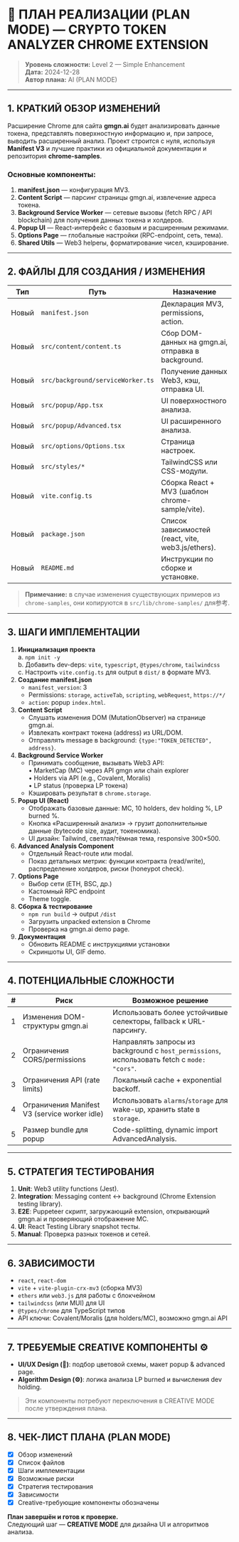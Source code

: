 # 📝 ПЛАН РЕАЛИЗАЦИИ (PLAN MODE) — CRYPTO TOKEN ANALYZER CHROME EXTENSION

> **Уровень сложности:** Level 2 — Simple Enhancement  
> **Дата:** 2024-12-28  
> **Автор плана:** AI (PLAN MODE)

---

## 1. КРАТКИЙ ОБЗОР ИЗМЕНЕНИЙ
Расширение Chrome для сайта **gmgn.ai** будет анализировать данные токена, представлять поверхностную информацию и, при запросе, выводить расширенный анализ. Проект строится с нуля, используя **Manifest V3** и лучшие практики из официальной документации и репозитория **chrome-samples**.

### Основные компоненты:
1. **manifest.json** — конфигурация MV3.
2. **Content Script** — парсинг страницы gmgn.ai, извлечение адреса токена.
3. **Background Service Worker** — сетевые вызовы (fetch RPC / API blockchain) для получения данных токена и холдеров.
4. **Popup UI** — React-интерфейс с базовым и расширенным режимами.
5. **Options Page** — глобальные настройки (RPC-endpoint, сеть, тема).
6. **Shared Utils** — Web3 helperы, форматирование чисел, кэширование.

---

## 2. ФАЙЛЫ ДЛЯ СОЗДАНИЯ / ИЗМЕНЕНИЯ
| Тип | Путь | Назначение |
|-----|------|------------|
| Новый | `manifest.json` | Декларация MV3, permissions, action. |
| Новый | `src/content/content.ts` | Сбор DOM-данных на gmgn.ai, отправка в background. |
| Новый | `src/background/serviceWorker.ts` | Получение данных Web3, кэш, отправка UI. |
| Новый | `src/popup/App.tsx` | UI поверхностного анализа. |
| Новый | `src/popup/Advanced.tsx` | UI расширенного анализа. |
| Новый | `src/options/Options.tsx` | Страница настроек. |
| Новый | `src/styles/*` | TailwindCSS или CSS-модули. |
| Новый | `vite.config.ts` | Сборка React + MV3 (шаблон chrome-sample/vite). |
| Новый | `package.json` | Список зависимостей (react, vite, web3.js/ethers). |
| Новый | `README.md` | Инструкции по сборке и установке. |

> **Примечание:** в случае изменения существующих примеров из `chrome-samples`, они копируются в `src/lib/chrome-samples/` для参考.

---

## 3. ШАГИ ИМПЛЕМЕНТАЦИИ
1. **Инициализация проекта**  
   a. `npm init -y`  
   b. Добавить dev-deps: `vite`, `typescript`, `@types/chrome`, `tailwindcss`  
   c. Настроить `vite.config.ts` для output в `dist/` в формате MV3.
2. **Создание manifest.json**  
   - `manifest_version`: 3  
   - Permissions: `storage`, `activeTab`, `scripting`, `webRequest`, `https://*/`  
   - `action`: popup `index.html`.
3. **Content Script**  
   - Слушать изменения DOM (MutationObserver) на странице gmgn.ai.  
   - Извлекать контракт токена (address) из URL/DOM.  
   - Отправлять message в background: `{type:"TOKEN_DETECTED", address}`.
4. **Background Service Worker**  
   - Принимать сообщение, вызывать Web3 API:  
     • MarketCap (MC) через API gmgn или chain explorer  
     • Holders via API (e.g., Covalent, Moralis)  
     • LP status (проверка LP токена)  
   - Кэшировать результат в `chrome.storage`.
5. **Popup UI (React)**  
   - Отображать базовые данные: MC, 10 holders, dev holding %, LP burned %.  
   - Кнопка «Расширенный анализ» → грузит дополнительные данные (bytecode size, аудит, токеномика).  
   - UI дизайн: Tailwind, светлая/тёмная тема, responsive 300×500.
6. **Advanced Analysis Component**  
   - Отдельный React-route или modal.  
   - Показ детальных метрик: функции контракта (read/write), распределение холдеров, риски (honeypot check).
7. **Options Page**  
   - Выбор сети (ETH, BSC, др.)  
   - Кастомный RPC endpoint  
   - Theme toggle.  
8. **Сборка & тестирование**  
   - `npm run build` → output `/dist`  
   - Загрузить unpacked extension в Chrome  
   - Проверка на gmgn.ai demo page.
9. **Документация**  
   - Обновить README с инструкциями установки  
   - Скриншоты UI, GIF demo.

---

## 4. ПОТЕНЦИАЛЬНЫЕ СЛОЖНОСТИ
| # | Риск | Возможное решение |
|---|------|-------------------|
| 1 | Изменения DOM-структуры gmgn.ai | Использовать более устойчивые селекторы, fallback к URL-парсингу. |
| 2 | Ограничения CORS/permissions | Направлять запросы из background с `host_permissions`, использовать fetch с `mode: "cors"`. |
| 3 | Ограничения API (rate limits) | Локальный cache + exponential backoff. |
| 4 | Ограничения Manifest V3 (service worker idle) | Использовать `alarms`/`storage` для wake-up, хранить state в `storage`. |
| 5 | Размер bundle для popup | Code-splitting, dynamic import AdvancedAnalysis. |

---

## 5. СТРАТЕГИЯ ТЕСТИРОВАНИЯ
1. **Unit**: Web3 utility functions (Jest).  
2. **Integration**: Messaging content ↔ background (Chrome Extension testing library).  
3. **E2E**: Puppeteer скрипт, загружающий extension, открывающий gmgn.ai и проверяющий отображение MC.  
4. **UI**: React Testing Library snapshot тесты.  
5. **Manual**: Проверка разных токенов и сетей.

---

## 6. ЗАВИСИМОСТИ
- `react`, `react-dom`  
- `vite` + `vite-plugin-crx-mv3` (сборка MV3)  
- `ethers` или `web3.js` для работы с блокчейном  
- `tailwindcss` (или MUI) для UI  
- `@types/chrome` для TypeScript типов  
- API ключи: Covalent/Moralis (для holders/MC), возможно gmgn.ai API

---

## 7. ТРЕБУЕМЫЕ CREATIVE КОМПОНЕНТЫ ⚙️
- **UI/UX Design (🎨)**: подбор цветовой схемы, макет popup & advanced page.  
- **Algorithm Design (⚙️)**: логика анализа LP burned и вычисления dev holding.  

> Эти компоненты потребуют переключения в CREATIVE MODE после утверждения плана.

---

## 8. ЧЕК-ЛИСТ ПЛАНА (PLAN MODE)
- [x] Обзор изменений  
- [x] Список файлов  
- [x] Шаги имплементации  
- [x] Возможные риски  
- [x] Стратегия тестирования  
- [x] Зависимости  
- [x] Creative-требующие компоненты обозначены  

**План завершён и готов к проверке.**  
Следующий шаг — **CREATIVE MODE** для дизайна UI и алгоритмов анализа. 